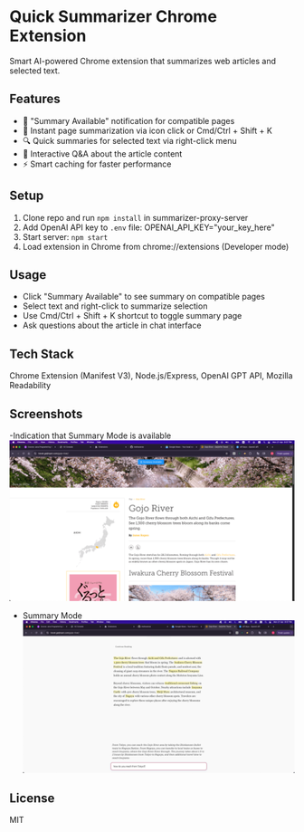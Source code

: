# Quick Summarizer Chrome Extension

Smart AI-powered Chrome extension that summarizes web articles and selected text.

## Features

- 🔔 "Summary Available" notification for compatible pages
- 💨 Instant page summarization via icon click or Cmd/Ctrl + Shift + K
- 🔍 Quick summaries for selected text via right-click menu
- 💬 Interactive Q&A about the article content
- ⚡️ Smart caching for faster performance

## Setup

1. Clone repo and run `npm install` in summarizer-proxy-server
2. Add OpenAI API key to `.env` file: OPENAI_API_KEY="your_key_here"
3. Start server: `npm start`
4. Load extension in Chrome from chrome://extensions (Developer mode)

## Usage

- Click "Summary Available" to see summary on compatible pages
- Select text and right-click to summarize selection
- Use Cmd/Ctrl + Shift + K shortcut to toggle summary page
- Ask questions about the article in chat interface

## Tech Stack

Chrome Extension (Manifest V3), Node.js/Express, OpenAI GPT API, Mozilla Readability

## Screenshots

-Indication that Summary Mode is available
![Indication that Summary Mode is available](screenshots/summary-indication.png)

- Summary Mode
  ![Summary Mode](screenshots/summary-page.png)

## License

MIT
